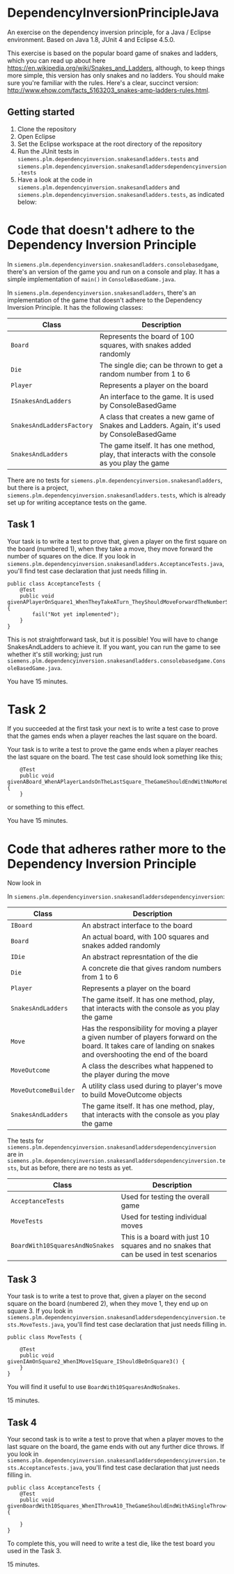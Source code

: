 # DependencyInversionPrincipleJava
An exercise on the dependency inversion principle, for a Java / Eclipse environment.
Based on Java 1.8, JUnit 4 and Eclipse 4.5.0.

This exercise is based on the popular board game of snakes and ladders, which you can read up about here <https://en.wikipedia.org/wiki/Snakes_and_Ladders>, although, to keep things more simple, this version has only 
snakes and no ladders. You should make sure you're familiar with the rules. Here's a clear, succinct version: <http://www.ehow.com/facts_5163203_snakes-amp-ladders-rules.html>.

## Getting started

1. Clone the repository 
2. Open Eclipse
3. Set the Eclipse workspace at the root directory of the repository
4. Run the JUnit tests in `siemens.plm.dependencyinversion.snakesandladders.tests` and `siemens.plm.dependencyinversion.snakesandladdersdependencyinversion.tests` 
5. Have a look at the code in `siemens.plm.dependencyinversion.snakesandladders` and `siemens.plm.dependencyinversion.snakesandladders.tests`, as indicated below:

# Code that doesn't adhere to the Dependency Inversion Principle

In `siemens.plm.dependencyinversion.snakesandladders.consolebasedgame`, there's an version of the game you and run on a console and play. It has a simple implementation of `main()` in `ConsoleBasedGame.java`.

In `siemens.plm.dependencyinversion.snakesandladders`, there's an implementation of the game that doesn't adhere to the Dependency Inversion Principle. It has the following classes:

| Class | Description |
|-------|-------------|
| `Board` | Represents the board of 100 squares, with snakes added randomly |
| `Die` | The single die; can be thrown to get a random number from 1 to 6 |
| `Player` | Represents a player on the board |
| `ISnakesAndLadders` | An interface to the game. It is used by ConsoleBasedGame |
| `SnakesAndLaddersFactory` | A class that creates a new game of Snakes and Ladders. Again, it's used by ConsoleBasedGame |
| `SnakesAndLadders` | The game itself. It has one method, play, that interacts with the console as you play the game |

There are no tests for `siemens.plm.dependencyinversion.snakesandladders`, but there is a project, `siemens.plm.dependencyinversion.snakesandladders.tests`, 
which is already set up for writing acceptance tests on the game. 

## Task 1
Your task is to write a test to prove that, given a player on the first square on the board (numbered 1), when they take a move, they move forward the number of squares on the dice. 
If you look in `siemens.plm.dependencyinversion.snakesandladders.AcceptanceTests.java`, you'll find test case declaration that just needs filling in.

```
public class AcceptanceTests {
	@Test
	public void givenAPlayerOnSquare1_WhenTheyTakeATurn_TheyShouldMoveForwardTheNumberShownOnTheDie() {
		fail("Not yet implemented");
	}
}
```

This is not straightforward task, but it is possible! You will have to change SnakesAndLadders to achieve it. If you want, you can  run the game to see whether 
it's still working; just run `siemens.plm.dependencyinversion.snakesandladders.consolebasedgame.ConsoleBasedGame.java`.

You have 15 minutes.

# Task 2
If you succeeded at the first task your next is to write a test case to prove that the games ends when a player reaches the last square on the board.

Your task is to write a test to prove the game ends when a player reaches the last square on the board. The test case should look something like this;

```
	@Test
	public void givenABoard_WhenAPlayerLandsOnTheLastSquare_TheGameShouldEndWithNoMoreDiceThrows() {
	}
```
 
 or something to this effect. 
 
You have 15 minutes.

# Code that adheres rather more to the Dependency Inversion Principle

Now look in 

In `siemens.plm.dependencyinversion.snakesandladdersdependencyinversion`:

| Class | Description |
|-------|-------------|
| `IBoard` | An abstract interface to the board |
| `Board` | An actual board, with 100 squares and snakes added randomly |
| `IDie` | An abstract represntation of the die |
| `Die` | A concrete die that gives random numbers from 1 to 6 |
| `Player` | Represents a player on the board |
| `SnakesAndLadders` | The game itself. It has one method, play, that interacts with the console as you play the game |
| `Move` | Has the responsibility for moving a player a given number of players forward on the board. It takes care of landing on snakes and overshooting the end of the board |
| `MoveOutcome` | A class the describes what happened to the player during the move |
| `MoveOutcomeBuilder` | A utility class used during to player's move to build MoveOutcome objects |
| `SnakesAndLadders` | The game itself. It has one method, play, that interacts with the console as you play the game |

The tests for `siemens.plm.dependencyinversion.snakesandladdersdependencyinversion` are in `siemens.plm.dependencyinversion.snakesandladdersdependencyinversion.tests`, but 
as before, there are no tests as yet.

| Class | Description |
|-------|-------------|
| `AcceptanceTests` | Used for testing the overall game |
| `MoveTests` | Used for testing individual moves |
| `BoardWith10SquaresAndNoSnakes` | This is a board with just 10 squares and no snakes that can be used in test scenarios |

## Task 3

Your task is to write a test to prove that, given a player on the second square on the board (numbered 2), when they  move 1, they end up on square 3. 
If you look in `siemens.plm.dependencyinversion.snakesandladdersdependencyinversion.tests.MoveTests.java`, you'll find test case declaration that just needs filling in.

```
public class MoveTests {

	@Test
	public void givenIAmOnSquare2_WhenIMove1Square_IShouldBeOnSquare3() {
	}
}
```

You will find it useful to use `BoardWith10SquaresAndNoSnakes`.

15 minutes.

## Task 4

Your second task is to write a test to  prove that when a player moves to the last square on the board, the game ends with out any further dice throws. 
If you look in `siemens.plm.dependencyinversion.snakesandladdersdependencyinversion.tests.AcceptanceTests.java`, you'll find test case declaration that just needs filling in.

```
public class AcceptanceTests {
	@Test
	public void givenBoardWith10Squares_WhenIThrowA10_TheGameShouldEndWithASingleThrow() {

	}
}

```

To complete this, you will need to write a test die, like the test board you used in the Task 3.

15 minutes.

